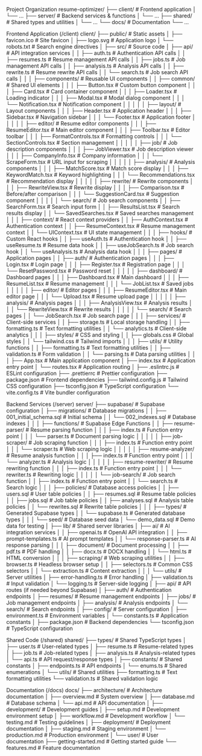 Project Organization
resume-optimizer/
├── client/               # Frontend application
│   └── ...
├── server/               # Backend services & functions
│   └── ...
├── shared/               # Shared types and utilities
│   └── ...
└── docs/                 # Documentation
    └── ...

Frontend Application (/client)
client/
├── public/               # Static assets
│   ├── favicon.ico       # Site favicon
│   ├── logo.svg          # Application logo
│   └── robots.txt        # Search engine directives
│
├── src/                  # Source code
│   ├── api/              # API integration services
│   │   ├── auth.ts       # Authentication API calls
│   │   ├── resumes.ts    # Resume management API calls
│   │   ├── jobs.ts       # Job management API calls
│   │   ├── analysis.ts   # Analysis API calls
│   │   ├── rewrite.ts    # Resume rewrite API calls
│   │   └── search.ts     # Job search API calls
│   │
│   ├── components/       # Reusable UI components
│   │   ├── common/       # Shared UI elements
│   │   │   ├── Button.tsx       # Custom button component
│   │   │   ├── Card.tsx         # Card container component
│   │   │   ├── Loader.tsx       # Loading indicator
│   │   │   ├── Modal.tsx        # Modal dialog component
│   │   │   └── Notification.tsx # Notification component
│   │   │
│   │   ├── layout/       # Layout components
│   │   │   ├── Header.tsx       # Application header
│   │   │   ├── Sidebar.tsx      # Navigation sidebar
│   │   │   └── Footer.tsx       # Application footer
│   │   │
│   │   ├── editor/       # Resume editor components
│   │   │   ├── ResumeEditor.tsx # Main editor component
│   │   │   ├── Toolbar.tsx      # Editor toolbar
│   │   │   ├── FormatControls.tsx # Formatting controls
│   │   │   └── SectionControls.tsx # Section management
│   │   │
│   │   ├── job/          # Job description components
│   │   │   ├── JobViewer.tsx    # Job description viewer
│   │   │   ├── CompanyInfo.tsx  # Company information
│   │   │   └── ScrapeForm.tsx   # URL input for scraping
│   │   │
│   │   ├── analysis/     # Analysis components
│   │   │   ├── MatchScore.tsx   # Match score display
│   │   │   ├── KeywordMatch.tsx # Keyword highlighting
│   │   │   └── Recommendations.tsx # Recommendation display
│   │   │
│   │   ├── rewrite/      # Rewrite components
│   │   │   ├── RewriteView.tsx  # Rewrite display
│   │   │   ├── Comparison.tsx   # Before/after comparison
│   │   │   └── SuggestionCard.tsx # Suggestion component
│   │   │
│   │   └── search/       # Job search components
│   │       ├── SearchForm.tsx   # Search input form
│   │       ├── ResultsList.tsx  # Search results display
│   │       └── SavedSearches.tsx # Saved searches management
│   │
│   ├── context/          # React context providers
│   │   ├── AuthContext.tsx      # Authentication context
│   │   ├── ResumeContext.tsx    # Resume management context
│   │   └── UIContext.tsx        # UI state management
│   │
│   ├── hooks/            # Custom React hooks
│   │   ├── useAuth.ts           # Authentication hook
│   │   ├── useResume.ts         # Resume data hook
│   │   ├── useJobSearch.ts      # Job search hook
│   │   └── useAnalysis.ts       # Analysis data hook
│   │
│   ├── pages/            # Application pages
│   │   ├── auth/               # Authentication pages
│   │   │   ├── Login.tsx       # Login page
│   │   │   ├── Register.tsx    # Registration page
│   │   │   └── ResetPassword.tsx # Password reset
│   │   │
│   │   ├── dashboard/         # Dashboard pages
│   │   │   ├── Dashboard.tsx   # Main dashboard
│   │   │   ├── ResumeList.tsx  # Resume management
│   │   │   └── JobList.tsx     # Saved jobs
│   │   │
│   │   ├── editor/            # Editor pages
│   │   │   ├── ResumeEditor.tsx # Main editor page
│   │   │   └── Upload.tsx      # Resume upload page
│   │   │
│   │   ├── analysis/          # Analysis pages
│   │   │   ├── AnalysisView.tsx # Analysis results
│   │   │   └── RewriteView.tsx  # Rewrite results
│   │   │
│   │   └── search/            # Search pages
│   │       └── JobSearch.tsx   # Job search page
│   │
│   ├── services/         # Client-side services
│   │   ├── storage.ts          # Local storage handling
│   │   ├── formatting.ts       # Text formatting utilities
│   │   └── analytics.ts        # Client-side analytics
│   │
│   ├── styles/           # CSS and styling
│   │   ├── globals.css         # Global styles
│   │   └── tailwind.css        # Tailwind imports
│   │
│   ├── utils/            # Utility functions
│   │   ├── formatting.ts       # Text formatting utilities
│   │   ├── validation.ts       # Form validation
│   │   └── parsing.ts          # Data parsing utilities
│   │
│   ├── App.tsx           # Main application component
│   ├── index.tsx         # Application entry point
│   └── routes.tsx        # Application routing
│
├── .eslintrc.js          # ESLint configuration
├── .prettierrc           # Prettier configuration
├── package.json          # Frontend dependencies
├── tailwind.config.js    # Tailwind CSS configuration
├── tsconfig.json         # TypeScript configuration
└── vite.config.ts        # Vite bundler configuration

Backend Services (/server)
server/
├── supabase/             # Supabase configuration
│   ├── migrations/       # Database migrations
│   │   ├── 001_initial_schema.sql    # Initial schema
│   │   └── 002_indexes.sql           # Database indexes
│   │
│   ├── functions/        # Supabase Edge Functions
│   │   ├── resume-parser/    # Resume parsing function
│   │   │   ├── index.ts      # Function entry point
│   │   │   └── parser.ts     # Document parsing logic
│   │   │
│   │   ├── job-scraper/      # Job scraping function
│   │   │   ├── index.ts      # Function entry point
│   │   │   └── scraper.ts    # Web scraping logic
│   │   │
│   │   ├── resume-analyzer/  # Resume analysis function
│   │   │   ├── index.ts      # Function entry point
│   │   │   └── analyzer.ts   # Analysis logic
│   │   │
│   │   ├── resume-rewriter/  # Resume rewriting function
│   │   │   ├── index.ts      # Function entry point
│   │   │   └── rewriter.ts   # Rewriting logic
│   │   │
│   │   └── job-search/       # Job search function
│   │       ├── index.ts      # Function entry point
│   │       └── search.ts     # Search logic
│   │
│   ├── policies/         # Database access policies
│   │   ├── users.sql         # User table policies
│   │   ├── resumes.sql       # Resume table policies
│   │   ├── jobs.sql          # Job table policies
│   │   ├── analyses.sql      # Analysis table policies
│   │   └── rewrites.sql      # Rewrite table policies
│   │
│   ├── types/            # Generated Supabase types
│   │   └── supabase.ts       # Generated database types
│   │
│   └── seed/             # Database seed data
│       └── demo_data.sql     # Demo data for testing
│
├── lib/                  # Shared server libraries
│   ├── ai/               # AI integration services
│   │   ├── openai.ts         # OpenAI API integration
│   │   ├── prompt-templates.ts # AI prompt templates
│   │   └── response-parser.ts # AI response parsing
│   │
│   ├── document/         # Document processing
│   │   ├── pdf.ts           # PDF handling
│   │   ├── docx.ts          # DOCX handling
│   │   └── html.ts          # HTML conversion
│   │
│   ├── scraping/         # Web scraping utilities
│   │   ├── browser.ts       # Headless browser setup
│   │   ├── selectors.ts     # Common CSS selectors
│   │   └── extraction.ts    # Content extraction
│   │
│   └── utils/            # Server utilities
│       ├── error-handling.ts # Error handling
│       ├── validation.ts     # Input validation
│       └── logging.ts        # Server-side logging
│
├── api/                  # API routes (if needed beyond Supabase)
│   ├── auth/             # Authentication endpoints
│   ├── resumes/          # Resume management endpoints
│   ├── jobs/             # Job management endpoints
│   ├── analysis/         # Analysis endpoints
│   └── search/           # Search endpoints
│
├── config/               # Server configuration
│   ├── environment.ts    # Environment variables
│   └── constants.ts      # Application constants
│
├── package.json          # Backend dependencies
└── tsconfig.json         # TypeScript configuration

Shared Code (/shared)
shared/
├── types/                # Shared TypeScript types
│   ├── user.ts           # User-related types
│   ├── resume.ts         # Resume-related types
│   ├── job.ts            # Job-related types
│   ├── analysis.ts       # Analysis-related types
│   └── api.ts            # API request/response types
│
├── constants/            # Shared constants
│   ├── endpoints.ts      # API endpoints
│   └── enums.ts          # Shared enumerations
│
└── utils/                # Shared utilities
    ├── formatting.ts     # Text formatting utilities
    └── validation.ts     # Shared validation logic

Documentation (/docs)
docs/
├── architecture/         # Architecture documentation
│   ├── overview.md       # System overview
│   ├── database.md       # Database schema
│   └── api.md            # API documentation
│
├── development/          # Development guides
│   ├── setup.md          # Development environment setup
│   ├── workflow.md       # Development workflow
│   └── testing.md        # Testing guidelines
│
├── deployment/           # Deployment documentation
│   ├── staging.md        # Staging environment
│   └── production.md     # Production environment
│
└── user/                 # User documentation
    ├── getting-started.md # Getting started guide
    └── features.md        # Feature documentation